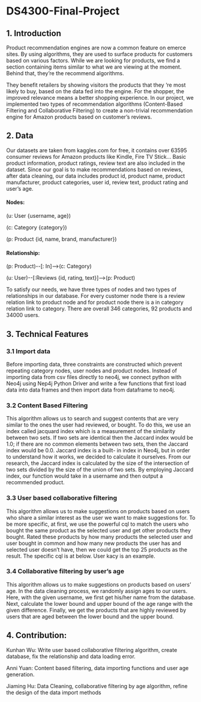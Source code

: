 # DS4300-Final-Project

## 1. Introduction

Product recommendation engines are now a common feature on emerce sites. By using algorithms, they are used to surface products for customers based on various factors. While we are looking for products, we find a section containing items similar to  what we are viewing at the moment. Behind that, they’re the recommend algorithms. 

They benefit retailers by showing visitors the products that they ‘re most likely to buy, based on the data fed into the engine. For the shopper, the improved relevance means a better shopping experience. In our project, we implemented two types of recommendation algorithms (Content-Based Filtering and Collaborative Filtering) to create a non-trivial recommendation engine for Amazon products based on customer’s reviews.

## 2. Data

Our datasets are taken from kaggles.com for free, it contains over 63595 consumer reviews for Amazon products like Kindle, Fire TV Stick... Basic product information, product ratings, review text are also included in the dataset. Since our goal is to make recommendations based on reviews, after data cleaning, our data includes product id, product name, product manufacturer, product categories, user id, review text, product rating and user’s age.

#### Nodes:
(u: User {username, age})

(c: Category {category})

(p: Product {id, name, brand, manufacturer})

#### Relationship:
(p: Product)--[: In]-->(c: Category)

(u: User)--[:Reviews {id, rating, text}]-->(p: Product)

To satisfy our needs, we have three types of nodes and two types of relationships in our database. For every customer node there is a review relation link to product node and for product node there is a in category relation link to category. There are overall 346 categories, 92 products and 34000 users. 



## 3. Technical Features 

### 3.1 Import data
Before importing data, three constraints are constructed which prevent repeating category nodes, user nodes and product nodes. Instead of importing data from csv files directly to neo4j, we connect python with Neo4j using Nep4j Python Driver and write a few functions that first load data into data frames and then import data from dataframe to neo4j. 


### 3.2 Content Based Filtering 
This algorithm allows us to search and suggest contents that are very similar to the ones the user had reviewed, or bought. To do this, we use an index called jacquard index which is a measurement of the similarity between two sets. If two sets are identical then the Jaccard index would be 1.0; if there are no common elements between two sets, then the Jaccard index would be 0.0. Jaccard index is a built- in index in Neo4j, but in order to understand how it works, we decided to calculate it ourselves. From our research, the Jaccard index is calculated by the size of the intersection of two sets divided by the size of the union of two sets. By employing Jaccard index, our function would take in a username and then output a recommended product. 


### 3.3 User based collaborative filtering
This algorithm allows us to make suggestions on products based on users who share a similar interest as the user we want to make suggestions for. To be more specific, at first, we use the powerful cql to match the users who bought the same product as the selected user and get other products they bought. Rated these products by how many products the selected user and user bought in common and how many new products the user has and selected user doesn’t have, then we could get the top 25 products as the result. The specific cql is at below. User kacy is an example.


### 3.4 Collaborative filtering by user’s age
This algorithm allows us to make suggestions on products based on users’ age. In the data cleaning process, we randomly assign ages to our users. Here, with the given username, we first get his/her name from the database. Next, calculate the lower bound and upper bound of the age range with the given difference. Finally, we get the products that are highly reviewed by users that are aged between the lower bound and the upper bound. 





## 4. Contribution:

Kunhan Wu: Write user based collaborative filtering algorithm, create database, fix the relationship and data loading error.

Anni Yuan: Content based filtering, data importing functions and user age generation.

Jiaming Hu: Data Cleaning, collaborative filtering by age algorithm, refine the design of the data import methods
